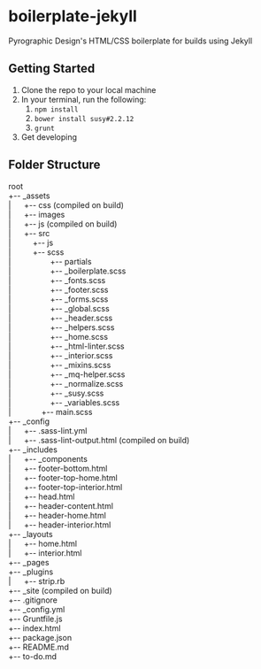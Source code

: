 # boilerplate-jekyll
Pyrographic Design's HTML/CSS boilerplate for builds using Jekyll

## Getting Started
1. Clone the repo to your local machine
2. In your terminal, run the following:
    1. `npm install`
    2. `bower install susy#2.2.12`
    3. `grunt`  
3. Get developing

## Folder Structure
root  
+-- _assets  
|&nbsp;&nbsp;&nbsp;&nbsp;&nbsp;&nbsp;+-- css (compiled on build)  
|&nbsp;&nbsp;&nbsp;&nbsp;&nbsp;&nbsp;+-- images  
|&nbsp;&nbsp;&nbsp;&nbsp;&nbsp;&nbsp;+-- js (compiled on build)  
|&nbsp;&nbsp;&nbsp;&nbsp;&nbsp;&nbsp;+-- src  
|&nbsp;&nbsp;&nbsp;&nbsp;&nbsp;&nbsp;&nbsp;&nbsp;&nbsp;&nbsp;+-- js  
|&nbsp;&nbsp;&nbsp;&nbsp;&nbsp;&nbsp;&nbsp;&nbsp;&nbsp;&nbsp;+-- scss  
|&nbsp;&nbsp;&nbsp;&nbsp;&nbsp;&nbsp;&nbsp;&nbsp;&nbsp;&nbsp;&nbsp;&nbsp;&nbsp;&nbsp;&nbsp;&nbsp;&nbsp;&nbsp;+-- partials  
|&nbsp;&nbsp;&nbsp;&nbsp;&nbsp;&nbsp;&nbsp;&nbsp;&nbsp;&nbsp;&nbsp;&nbsp;&nbsp;&nbsp;&nbsp;&nbsp;&nbsp;&nbsp;+-- _boilerplate.scss  
|&nbsp;&nbsp;&nbsp;&nbsp;&nbsp;&nbsp;&nbsp;&nbsp;&nbsp;&nbsp;&nbsp;&nbsp;&nbsp;&nbsp;&nbsp;&nbsp;&nbsp;&nbsp;+-- _fonts.scss  
|&nbsp;&nbsp;&nbsp;&nbsp;&nbsp;&nbsp;&nbsp;&nbsp;&nbsp;&nbsp;&nbsp;&nbsp;&nbsp;&nbsp;&nbsp;&nbsp;&nbsp;&nbsp;+-- _footer.scss  
|&nbsp;&nbsp;&nbsp;&nbsp;&nbsp;&nbsp;&nbsp;&nbsp;&nbsp;&nbsp;&nbsp;&nbsp;&nbsp;&nbsp;&nbsp;&nbsp;&nbsp;&nbsp;+-- _forms.scss  
|&nbsp;&nbsp;&nbsp;&nbsp;&nbsp;&nbsp;&nbsp;&nbsp;&nbsp;&nbsp;&nbsp;&nbsp;&nbsp;&nbsp;&nbsp;&nbsp;&nbsp;&nbsp;+-- _global.scss  
|&nbsp;&nbsp;&nbsp;&nbsp;&nbsp;&nbsp;&nbsp;&nbsp;&nbsp;&nbsp;&nbsp;&nbsp;&nbsp;&nbsp;&nbsp;&nbsp;&nbsp;&nbsp;+-- _header.scss  
|&nbsp;&nbsp;&nbsp;&nbsp;&nbsp;&nbsp;&nbsp;&nbsp;&nbsp;&nbsp;&nbsp;&nbsp;&nbsp;&nbsp;&nbsp;&nbsp;&nbsp;&nbsp;+-- _helpers.scss  
|&nbsp;&nbsp;&nbsp;&nbsp;&nbsp;&nbsp;&nbsp;&nbsp;&nbsp;&nbsp;&nbsp;&nbsp;&nbsp;&nbsp;&nbsp;&nbsp;&nbsp;&nbsp;+-- _home.scss  
|&nbsp;&nbsp;&nbsp;&nbsp;&nbsp;&nbsp;&nbsp;&nbsp;&nbsp;&nbsp;&nbsp;&nbsp;&nbsp;&nbsp;&nbsp;&nbsp;&nbsp;&nbsp;+-- _html-linter.scss  
|&nbsp;&nbsp;&nbsp;&nbsp;&nbsp;&nbsp;&nbsp;&nbsp;&nbsp;&nbsp;&nbsp;&nbsp;&nbsp;&nbsp;&nbsp;&nbsp;&nbsp;&nbsp;+-- _interior.scss  
|&nbsp;&nbsp;&nbsp;&nbsp;&nbsp;&nbsp;&nbsp;&nbsp;&nbsp;&nbsp;&nbsp;&nbsp;&nbsp;&nbsp;&nbsp;&nbsp;&nbsp;&nbsp;+-- _mixins.scss  
|&nbsp;&nbsp;&nbsp;&nbsp;&nbsp;&nbsp;&nbsp;&nbsp;&nbsp;&nbsp;&nbsp;&nbsp;&nbsp;&nbsp;&nbsp;&nbsp;&nbsp;&nbsp;+-- _mq-helper.scss  
|&nbsp;&nbsp;&nbsp;&nbsp;&nbsp;&nbsp;&nbsp;&nbsp;&nbsp;&nbsp;&nbsp;&nbsp;&nbsp;&nbsp;&nbsp;&nbsp;&nbsp;&nbsp;+-- _normalize.scss  
|&nbsp;&nbsp;&nbsp;&nbsp;&nbsp;&nbsp;&nbsp;&nbsp;&nbsp;&nbsp;&nbsp;&nbsp;&nbsp;&nbsp;&nbsp;&nbsp;&nbsp;&nbsp;+-- _susy.scss  
|&nbsp;&nbsp;&nbsp;&nbsp;&nbsp;&nbsp;&nbsp;&nbsp;&nbsp;&nbsp;&nbsp;&nbsp;&nbsp;&nbsp;&nbsp;&nbsp;&nbsp;&nbsp;+-- _variables.scss  
|&nbsp;&nbsp;&nbsp;&nbsp;&nbsp;&nbsp;&nbsp;&nbsp;&nbsp;&nbsp;&nbsp;&nbsp;&nbsp;&nbsp;+-- main.scss  
+-- _config  
|&nbsp;&nbsp;&nbsp;&nbsp;&nbsp;&nbsp;+-- .sass-lint.yml  
|&nbsp;&nbsp;&nbsp;&nbsp;&nbsp;&nbsp;+-- .sass-lint-output.html (compiled on build)  
+-- _includes  
|&nbsp;&nbsp;&nbsp;&nbsp;&nbsp;&nbsp;+-- _components  
|&nbsp;&nbsp;&nbsp;&nbsp;&nbsp;&nbsp;+-- footer-bottom.html  
|&nbsp;&nbsp;&nbsp;&nbsp;&nbsp;&nbsp;+-- footer-top-home.html  
|&nbsp;&nbsp;&nbsp;&nbsp;&nbsp;&nbsp;+-- footer-top-interior.html  
|&nbsp;&nbsp;&nbsp;&nbsp;&nbsp;&nbsp;+-- head.html  
|&nbsp;&nbsp;&nbsp;&nbsp;&nbsp;&nbsp;+-- header-content.html  
|&nbsp;&nbsp;&nbsp;&nbsp;&nbsp;&nbsp;+-- header-home.html  
|&nbsp;&nbsp;&nbsp;&nbsp;&nbsp;&nbsp;+-- header-interior.html  
+-- _layouts  
|&nbsp;&nbsp;&nbsp;&nbsp;&nbsp;&nbsp;+-- home.html  
|&nbsp;&nbsp;&nbsp;&nbsp;&nbsp;&nbsp;+-- interior.html  
+-- _pages  
+-- _plugins  
|&nbsp;&nbsp;&nbsp;&nbsp;&nbsp;&nbsp;+-- strip.rb  
+-- _site (compiled on build)  
+-- .gitignore  
+-- _config.yml  
+-- Gruntfile.js  
+-- index.html  
+-- package.json  
+-- README.md  
+-- to-do.md  